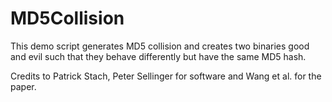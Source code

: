 # MD5Collision
This demo script generates MD5 collision and creates two binaries good and evil such that they behave differently but have the same MD5 hash.

Credits to Patrick Stach, Peter Sellinger for software and Wang et al. for the paper.
